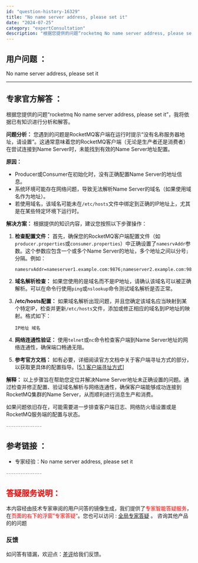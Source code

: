 ```yaml
---
id: "question-history-16329"
title: "No name server address, please set it"
date: "2024-07-25"
category: "expertConsultation"
description: "根据您提供的问题“rocketmq No name server address, please set it”，我将依据已有知识进行分析和解答。**问题分析：**您遇到的问题是RocketMQ客户端在运行时提示“没有名称服务器地址，请设置”。这通常意味着您的RocketMQ客户端（无论是生产者还是"
---
```


## 用户问题 ： 
 No name server address, please set it  

---------------
## 专家官方解答 ：

根据您提供的问题“rocketmq No name server address, please set it”，我将依据已有知识进行分析和解答。

**问题分析：**
您遇到的问题是RocketMQ客户端在运行时提示“没有名称服务器地址，请设置”。这通常意味着您的RocketMQ客户端（无论是生产者还是消费者）在尝试连接到Name Server时，未能找到有效的Name Server地址配置。

**原因：**
- Producer或Consumer在初始化时，没有正确配置Name Server的地址信息。
- 系统环境可能存在网络问题，导致无法解析Name Server的域名（如果使用域名作为地址）。
- 若使用域名，该域名可能未在`/etc/hosts`文件中绑定到正确的IP地址上，尤其是在某些特定环境下运行时。

**解决方案：**
根据提供的知识内容，建议您按照以下步骤操作：

1. **检查配置文件：**
   首先，确保您的RocketMQ客户端配置文件（如`producer.properties`或`consumer.properties`）中正确设置了`namesrvAddr`参数。这个参数应包含一个或多个Name Server的地址，多个地址之间以分号`;`分隔。例如：
   ```properties
   namesrvAddr=nameserver1.example.com:9876;nameserver2.example.com:9876
   ```

2. **域名解析检查：**
   如果您使用的是域名而不是IP地址，请确认该域名可以被正确解析。可以在命令行使用`ping`或`nslookup`命令测试域名解析是否正常。

3. **/etc/hosts配置：**
   如果域名解析出现问题，并且您确定该域名应当映射到某个特定IP，检查并更新`/etc/hosts`文件，添加或修正相应的域名到IP地址的映射。格式如下：
   ```
   IP地址 域名
   ```

4. **网络连通性验证：**
   使用`telnet`或`nc`命令检查客户端到Name Server地址的网络连通性，确保端口畅通无阻。

5. **参考官方文档：**
   如有必要，详细阅读官方文档中关于客户端寻址方式的部分，以获取更具体的配置指导。[[5.1 客户端寻址方式](https://github.com/apache/rocketmq/blob/develop/docs/cn/best_practice.md)]

**解释：**
以上步骤旨在帮助您定位并解决Name Server地址未正确设置的问题。通过检查并修正配置、验证域名解析与网络连通性，确保客户端能够成功连接到RocketMQ集群的Name Server，从而顺利进行消息生产和消费。

如果问题依旧存在，可能需要进一步排查客户端日志、网络防火墙设置或是RocketMQ服务端的配置与状态。


<font color="#949494">---------------</font> 


## 参考链接 ：

* 专家经验：No name server address, please set it 


 <font color="#949494">---------------</font> 
 


## <font color="#FF0000">答疑服务说明：</font> 

本内容经由技术专家审阅的用户问答的镜像生成，我们提供了<font color="#FF0000">专家智能答疑服务</font>，在<font color="#FF0000">页面的右下的浮窗”专家答疑“</font>。您也可以访问 : [全局专家答疑](https://answer.opensource.alibaba.com/docs/intro) 。 咨询其他产品的的问题

### 反馈
如问答有错漏，欢迎点：[差评](https://ai.nacos.io/user/feedbackByEnhancerGradePOJOID?enhancerGradePOJOId=16355)给我们反馈。
